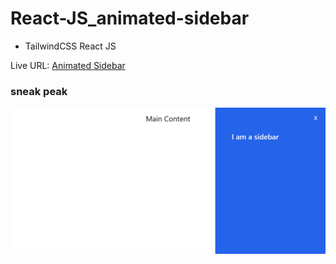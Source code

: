 # React-JS_animated-sidebar
- TailwindCSS React JS

Live URL: [Animated Sidebar]()

### sneak peak

![preview img](./preview.png)
